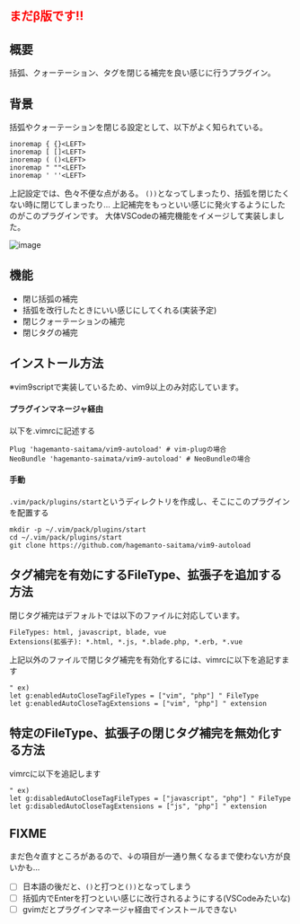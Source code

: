 ## <font color="Red">まだβ版です!!</font>

## 概要
括弧、クォーテーション、タグを閉じる補完を良い感じに行うプラグイン。

## 背景
括弧やクォーテーションを閉じる設定として、以下がよく知られている。
```
inoremap { {}<LEFT>
inoremap [ []<LEFT>
inoremap ( ()<LEFT>
inoremap " ""<LEFT>
inoremap ' ''<LEFT>
```

上記設定では、色々不便な点がある。
```())```となってしまったり、括弧を閉じたくない時に閉じてしまったり...
上記補完をもっといい感じに発火するようにしたのがこのプラグインです。
大体VSCodeの補完機能をイメージして実装しました。

![image](https://user-images.githubusercontent.com/101523180/207132447-974aabd8-e67f-4e55-b0e2-0b4ed5e05a1c.gif)

## 機能
- 閉じ括弧の補完
- 括弧を改行したときにいい感じにしてくれる(実装予定)
- 閉じクォーテーションの補完
- 閉じタグの補完

## インストール方法
※vim9scriptで実装しているため、vim9以上のみ対応しています。
#### プラグインマネージャ経由
以下を.vimrcに記述する
```
Plug 'hagemanto-saitama/vim9-autoload' # vim-plugの場合
NeoBundle 'hagemanto-saimata/vim9-autoload' # NeoBundleの場合
```
#### 手動
```.vim/pack/plugins/start```というディレクトリを作成し、そこにこのプラグインを配置する
```
mkdir -p ~/.vim/pack/plugins/start
cd ~/.vim/pack/plugins/start
git clone https://github.com/hagemanto-saitama/vim9-autoload
```

## タグ補完を有効にするFileType、拡張子を追加する方法
閉じタグ補完はデフォルトでは以下のファイルに対応しています。
```
FileTypes: html, javascript, blade, vue
Extensions(拡張子): *.html, *.js, *.blade.php, *.erb, *.vue
```

上記以外のファイルで閉じタグ補完を有効化するには、vimrcに以下を追記すます
```vim
" ex)
let g:enabledAutoCloseTagFileTypes = ["vim", "php"] " FileType
let g:enabledAutoCloseTagExtensions = ["vim", "php"] " extension
```

## 特定のFileType、拡張子の閉じタグ補完を無効化する方法
vimrcに以下を追記します

```vim
" ex)
let g:disabledAutoCloseTagFileTypes = ["javascript", "php"] " FileType
let g:disabledAutoCloseTagExtensions = ["js", "php"] " extension
```


## FIXME
まだ色々直すところがあるので、↓の項目が一通り無くなるまで使わない方が良いかも...
- [ ] 日本語の後だと、```()```と打つと```())```となってしまう
- [ ] 括弧内でEnterを打つといい感じに改行されるようにする(VSCodeみたいな)
- [ ] gvimだとプラグインマネージャ経由でインストールできない
